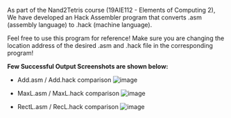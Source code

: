 As part of the Nand2Tetris course (19AIE112 - Elements of Computing 2), We have developed an Hack Assembler program that converts .asm (assembly language) to .hack (machine language).

Feel free to use this program for reference! Make sure you are changing the location address of the desired .asm and .hack file in the corresponding program!





**Few Successful Output Screenshots are shown below:**

* Add.asm / Add.hack comparison
![image](https://user-images.githubusercontent.com/86758594/155150670-6ea0d92a-4b2b-47ea-b149-785137df0e0c.png)

* MaxL.asm / MaxL.hack comparison
![image](https://user-images.githubusercontent.com/86758594/155151267-6ec0afb7-25ce-4c8d-8420-ee66eb36326b.png)

* RectL.asm / RecL.hack comparison
![image](https://user-images.githubusercontent.com/86758594/155151699-3bc5ee74-3a2e-4caf-b101-c7843758a8d5.png)


